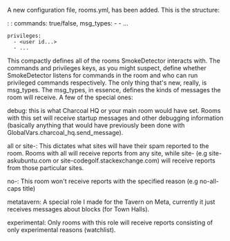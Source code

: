 A new configuration file, rooms.yml, has been added. This is the structure:

<chat host>:
  <room id>:
    commands: true/false,
    msg_types:
      - <role string...>
      - ...

    privileges: 
      - <user id...>
      - ...
This compactly defines all of the rooms SmokeDetector interacts with. The commands and privileges keys, as you might suspect, define whether SmokeDetector listens for commands in the room and who can run privileged commands respectively. The only thing that's new, really, is msg_types. The msg_types, in essence, defines the kinds of messages the room will receive. A few of the special ones:

debug: this is what Charcoal HQ or your main room would have set. Rooms with this set will receive startup messages and other debugging information (basically anything that would have previously been done with GlobalVars.charcoal_hq.send_message).

all or site-<site>: This dictates what sites will have their spam reported to the room. Rooms with all will receive reports from any site, while site-<site> (e.g site-askubuntu.com or site-codegolf.stackexchange.com) will receive reports from those particular sites.

no-<reason>: This room won't receive reports with the specified reason (e.g no-all-caps title)

metatavern: A special role I made for the Tavern on Meta, currently it just receives messages about blocks (for Town Halls).

experimental: Only rooms with this role will receive reports consisting of only experimental reasons (watchlist).